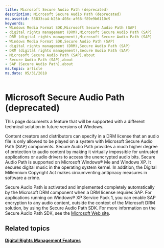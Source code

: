 ```yaml
---
title: Microsoft Secure Audio Path (deprecated)
description: Microsoft Secure Audio Path (deprecated)
ms.assetid: 55833ca4-b25b-408c-af66-f89e9b6110c9
keywords:
- Windows Media Format SDK,Microsoft Secure Audio Path (SAP)
- digital rights management (DRM),Microsoft Secure Audio Path (SAP)
- DRM (digital rights management),Microsoft Secure Audio Path (SAP)
- Windows Media Format SDK,Secure Audio Path (SAP)
- digital rights management (DRM),Secure Audio Path (SAP)
- DRM (digital rights management),Secure Audio Path (SAP)
- Microsoft Secure Audio Path (SAP),about
- Secure Audio Path (SAP),about
- SAP (Secure Audio Path),about
ms.topic: article
ms.date: 05/31/2018
---
```


# Microsoft Secure Audio Path (deprecated)

This page documents a feature that will be supported with a different technical solution in future versions of Windows.

Content creators and distributors can specify in a DRM license that an audio file is only allowed to be played on a system with Microsoft Secure Audio Path (SAP) components. Secure Audio Path provides a much higher degree of protection to audio content by making it virtually impossible for untrusted applications or audio drivers to access the unencrypted audio bits. Secure Audio Path is supported on Microsoft Windows® Me and Windows XP. It secures digital music in the operating system kernel. In addition, the Digital Millennium Copyright Act makes circumventing antipiracy measures in software a crime.

Secure Audio Path is activated and implemented completely automatically by the Microsoft DRM component when a DRM license requires SAP. For applications running on Windows® XP Service Pack 1, you can enable SAP encryption to any audio content, outside the context of the Microsoft DRM solution, by using the Secure Audio Path SDK. For more information on the Secure Audio Path SDK, see the [Microsoft Web site](/docs/).

## Related topics

<dl> <dt>

[**Digital Rights Management Features**](digital-rights-management-features.md)
</dt> </dl>

 

 
